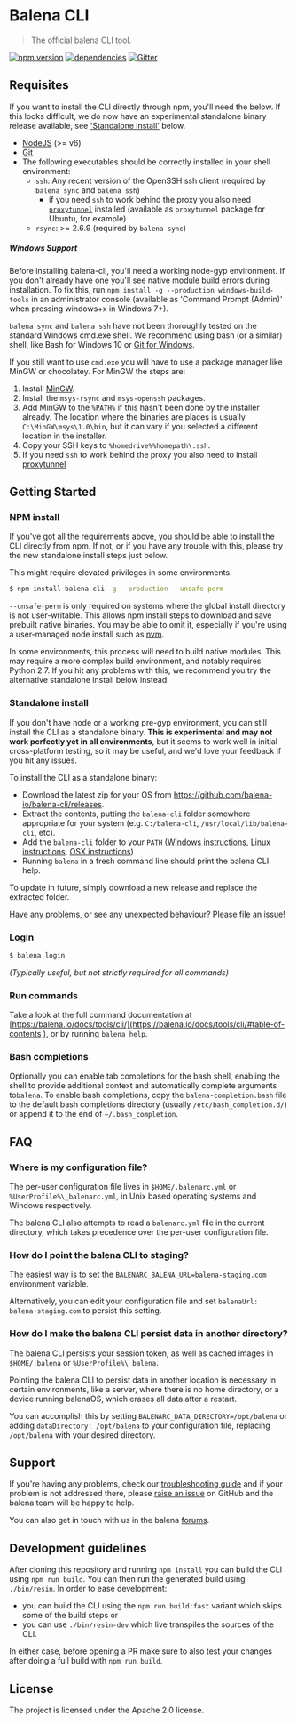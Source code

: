 Balena CLI
=========

> The official balena CLI tool.

[![npm version](https://badge.fury.io/js/balena-cli.svg)](http://badge.fury.io/js/balena-cli)
[![dependencies](https://david-dm.org/balena-io/balena-cli.svg)](https://david-dm.org/balena-io/balena-cli)
[![Gitter](https://badges.gitter.im/Join%20Chat.svg)](https://gitter.im/balena-io/chat)

Requisites
----------

If you want to install the CLI directly through npm, you'll need the below. If this looks difficult,
we do now have an experimental standalone binary release available, see ['Standalone install'](#standalone-install) below.

- [NodeJS](https://nodejs.org) (>= v6)
- [Git](https://git-scm.com)
- The following executables should be correctly installed in your shell environment:
  - `ssh`: Any recent version of the OpenSSH ssh client (required by `balena sync` and `balena ssh`)
	- if you need `ssh` to work behind the proxy you also need [`proxytunnel`](http://proxytunnel.sourceforge.net/) installed (available as `proxytunnel` package for Ubuntu, for example)
  - `rsync`: >= 2.6.9 (required by `balena sync`)

##### Windows Support

Before installing balena-cli, you'll need a working node-gyp environment. If you don't already have one you'll see native module build errors during installation. To fix this, run `npm install -g --production windows-build-tools` in an administrator console (available as 'Command Prompt (Admin)' when pressing windows+x in Windows 7+).

`balena sync` and `balena ssh` have not been thoroughly tested on the standard Windows cmd.exe shell. We recommend using bash (or a similar) shell, like Bash for Windows 10 or [Git for Windows](https://git-for-windows.github.io/).

If you still want to use `cmd.exe` you will have to use a package manager like MinGW or chocolatey. For MinGW the steps are:

1. Install [MinGW](http://www.mingw.org).
2. Install the `msys-rsync` and `msys-openssh` packages.
3. Add MinGW to the `%PATH%` if this hasn't been done by the installer already. The location where the binaries are places is usually `C:\MinGW\msys\1.0\bin`, but it can vary if you selected a different location in the installer.
4. Copy your SSH keys to `%homedrive%%homepath\.ssh`.
5. If you need `ssh` to work behind the proxy you also need to install [proxytunnel](http://proxytunnel.sourceforge.net/)

Getting Started
---------------

### NPM install

If you've got all the requirements above, you should be able to install the CLI directly from npm. If not,
or if you have any trouble with this, please try the new standalone install steps just below.

This might require elevated privileges in some environments.

```sh
$ npm install balena-cli -g --production --unsafe-perm
```

`--unsafe-perm` is only required on systems where the global install directory is not user-writable.
This allows npm install steps to download and save prebuilt native binaries. You may be able to omit it,
especially if you're using a user-managed node install such as [nvm](https://github.com/creationix/nvm).

In some environments, this process will need to build native modules. This may require a more complex build
environment, and notably requires Python 2.7. If you hit any problems with this, we recommend you try the
alternative standalone install below instead.

### Standalone install

If you don't have node or a working pre-gyp environment, you can still install the CLI as a standalone
binary. **This is experimental and may not work perfectly yet in all environments**, but it seems to work
well in initial cross-platform testing, so it may be useful, and we'd love your feedback if you hit any issues.

To install the CLI as a standalone binary:

* Download the latest zip for your OS from https://github.com/balena-io/balena-cli/releases.
* Extract the contents, putting the `balena-cli` folder somewhere appropriate for your system (e.g. `C:/balena-cli`, `/usr/local/lib/balena-cli`, etc).
* Add the `balena-cli` folder to your `PATH` ([Windows instructions](https://www.computerhope.com/issues/ch000549.htm), [Linux instructions](https://stackoverflow.com/questions/14637979/how-to-permanently-set-path-on-linux-unix), [OSX instructions](https://stackoverflow.com/questions/22465332/setting-path-environment-variable-in-osx-permanently))
* Running `balena` in a fresh command line should print the balena CLI help.

To update in future, simply download a new release and replace the extracted folder.

Have any problems, or see any unexpected behaviour? [Please file an issue!](https://github.com/balena-io/balena-cli/issues/new)

### Login

```sh
$ balena login
```

_(Typically useful, but not strictly required for all commands)_

### Run commands

Take a look at the full command documentation at [https://balena.io/docs/tools/cli/](https://balena.io/docs/tools/cli/#table-of-contents
), or by running `balena help`.

### Bash completions

Optionally you can enable tab completions for the bash shell, enabling the shell to provide additional context and automatically complete arguments to`balena`. To enable bash completions, copy the `balena-completion.bash` file to the default bash completions directory (usually `/etc/bash_completion.d/`) or append it to the end of `~/.bash_completion`.

FAQ
---

### Where is my configuration file?

The per-user configuration file lives in `$HOME/.balenarc.yml` or `%UserProfile%\_balenarc.yml`, in Unix based operating systems and Windows respectively.

The balena CLI also attempts to read a `balenarc.yml` file in the current directory, which takes precedence over the per-user configuration file.

### How do I point the balena CLI to staging?

The easiest way is to set the `BALENARC_BALENA_URL=balena-staging.com` environment variable.

Alternatively, you can edit your configuration file and set `balenaUrl: balena-staging.com` to persist this setting.

### How do I make the balena CLI persist data in another directory?

The balena CLI persists your session token, as well as cached images in `$HOME/.balena` or `%UserProfile%\_balena`.

Pointing the balena CLI to persist data in another location is necessary in certain environments, like a server, where there is no home directory, or a device running balenaOS, which erases all data after a restart.

You can accomplish this by setting `BALENARC_DATA_DIRECTORY=/opt/balena` or adding `dataDirectory: /opt/balena` to your configuration file, replacing `/opt/balena` with your desired directory.

Support
-------

If you're having any problems, check our [troubleshooting guide](https://github.com/balena-io/balena-cli/blob/master/TROUBLESHOOTING.md) and if your problem is not addressed there, please [raise an issue](https://github.com/balena-io/balena-cli/issues/new) on GitHub and the balena team will be happy to help.

You can also get in touch with us in the balena [forums](https://forums.balena.io/).

Development guidelines
----------------------

After cloning this repository and running `npm install` you can build the CLI using `npm run build`.
You can then run the generated build using `./bin/resin`.
In order to ease development:
* you can build the CLI using the `npm run build:fast` variant which skips some of the build steps or
* you can use `./bin/resin-dev` which live transpiles the sources of the CLI.

In either case, before opening a PR make sure to also test your changes after doing a full build with `npm run build`.

License
-------

The project is licensed under the Apache 2.0 license.

